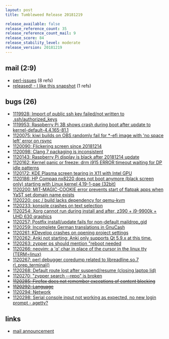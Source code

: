 ```yaml
---
layout: post
title: Tumbleweed Release 20181219

release_available: false
release_reference_count: 35
release_reference_count_mail: 9
release_score: 84
release_stability_level: moderate
release_version: 20181219
---
```


## mail (2:9)

- [perl-issues](https://lists.opensuse.org/opensuse-factory/2018-12/msg00151.html) (8 refs)
- [released! - I like this snapshot](https://lists.opensuse.org/opensuse-factory/2018-12/msg00154.html) (1 refs)

## bugs (26)

<!--more-->

- [1119928: Import of public ssh key failed/not written to .ssh/authorized_keys](https://bugzilla.opensuse.org/show_bug.cgi?id=1119928)
- [1119953: Raspberry Pi 3B shows crash during boot after update to kernel-default-4.4.165-81.1](https://bugzilla.opensuse.org/show_bug.cgi?id=1119953)
- [1120075: kiwi builds on OBS randomly fail for *-efi image with 'no space left' error on rsync](https://bugzilla.opensuse.org/show_bug.cgi?id=1120075)
- [1120090: Flickering screen since 20181214](https://bugzilla.opensuse.org/show_bug.cgi?id=1120090)
- [1120098: Clang 7 packaging is inconsistent](https://bugzilla.opensuse.org/show_bug.cgi?id=1120098)
- [1120143: Raspberry Pi display is black after 20181214 update](https://bugzilla.opensuse.org/show_bug.cgi?id=1120143)
- [1120162: Kernel panic or freeze: drm i915 ERROR timeout waiting for DP idle patterns](https://bugzilla.opensuse.org/show_bug.cgi?id=1120162)
- [1120172: KDE Plasma screen tearing in X11 with Intel GPU](https://bugzilla.opensuse.org/show_bug.cgi?id=1120172)
- [1120186: HP Compaq nx8220 does not boot anymore (black screen only) starting with Linux kernel 4.19-1-pae (32bit)](https://bugzilla.opensuse.org/show_bug.cgi?id=1120186)
- [1120200: MIT-MAGIC-COOKIE error prevents start of flatpak apps when YaST set domain name exists](https://bugzilla.opensuse.org/show_bug.cgi?id=1120200)
- [1120220: osc / build lacks dependency for qemu-kvm](https://bugzilla.opensuse.org/show_bug.cgi?id=1120220)
- [1120233: konsole crashes on text selection](https://bugzilla.opensuse.org/show_bug.cgi?id=1120233)
- [1120254: Xorg cannot run during install and after, z390 + i9-9900k + UHD 630 graphics](https://bugzilla.opensuse.org/show_bug.cgi?id=1120254)
- [1120257: Postfix install/update fails for non-default maildrop_gid](https://bugzilla.opensuse.org/show_bug.cgi?id=1120257)
- [1120259: Incomplete German translations in GnuCash](https://bugzilla.opensuse.org/show_bug.cgi?id=1120259)
- [1120261: KDevelop crashes on opening project settings](https://bugzilla.opensuse.org/show_bug.cgi?id=1120261)
- [1120262: Anki not starting: Anki only supports Qt 5.9.x at this time.](https://bugzilla.opensuse.org/show_bug.cgi?id=1120262)
- [1120263: zypper ps should mention "reboot needed](https://bugzilla.opensuse.org/show_bug.cgi?id=1120263)
- [1120266: neovim: a 'q' char in place of the cursor in the linux tty (TERM=linux)](https://bugzilla.opensuse.org/show_bug.cgi?id=1120266)
- [1120267: perl debugger coredump related to libreadline.so.7 rl_prep_terminal()](https://bugzilla.opensuse.org/show_bug.cgi?id=1120267)
- [1120268: Default route lost after suspend/resume (closing laptop lid)](https://bugzilla.opensuse.org/show_bug.cgi?id=1120268)
- [1120270: "zypper search --repo" is broken](https://bugzilla.opensuse.org/show_bug.cgi?id=1120270)
- ~~[1120285: Firefox does not remember exceptions of content blocking](https://bugzilla.opensuse.org/show_bug.cgi?id=1120285)~~
- ~~[1120292: Language](https://bugzilla.opensuse.org/show_bug.cgi?id=1120292)~~
- [1120294: Network](https://bugzilla.opensuse.org/show_bug.cgi?id=1120294)
- [1120298: Serial console input not working as expected, no new login prompt - agetty?](https://bugzilla.opensuse.org/show_bug.cgi?id=1120298)



## links

- [mail announcement](https://lists.opensuse.org/opensuse-factory/2018-12/msg00148.html)
